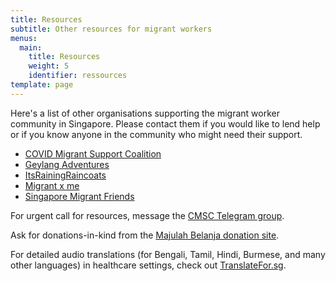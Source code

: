 ```yaml
---
title: Resources
subtitle: Other resources for migrant workers
menus:
  main:
    title: Resources
    weight: 5
    identifier: ressources
template: page
---
```

Here's a list of other organisations supporting the migrant worker community in Singapore. Please contact them if you would like to lend  help or if you know anyone in the community who might need their support.

* <a href="https://www.facebook.com/SG.CMSC" target="_blank" rel="noopener">COVID Migrant Support Coalition</a>
* <a href="http://www.citizenadventures.com/" target="_blank" rel="noopener">Geylang Adventures</a>
* <a href="https://www.facebook.com/itsrainingraincoats/" target="_blank" rel="noopener">ItsRainingRaincoats</a>
* <a href="https://www.facebook.com/migrantxme/" target="_blank" rel="noopener">Migrant x me</a>
* <a href="https://www.facebook.com/singaporemigrantfriends/" target="_blank" rel="noopener">Singapore Migrant Friends</a>

For urgent call for resources, message the <a href="http://t.me/CMSC_SG" target="_blank" rel="noopener">CMSC Telegram group</a>.

Ask for donations-in-kind from the <a href="https://bit.ly/majulah-belanja" target="_blank" rel="noopener">Majulah Belanja donation site</a>.

For detailed audio translations (for Bengali, Tamil, Hindi, Burmese, and many other languages) in healthcare settings, check out <a href="https://translatefor.sg" target="_blank" rel="noopener">TranslateFor.sg</a>.